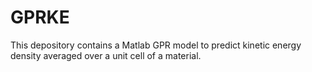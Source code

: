 # GPRKE
This depository contains a Matlab GPR model to predict kinetic energy density averaged over a unit cell of a material.
